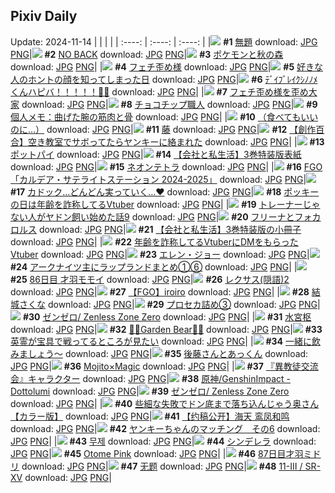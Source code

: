 ## Pixiv Daily
Update: 2024-11-14
|      |      |      |
| :----: | :----: | :----: |
|![](https://pixiv.microyu.workers.dev/c/240x480/img-master/img/2024/11/12/13/14/32/124224845_p0_master1200.jpg) **#1** [無題](https://www.pixiv.net/artworks/124224845) download: [JPG](https://pixiv.microyu.workers.dev/img-original/img/2024/11/12/13/14/32/124224845_p0.jpg) [PNG](https://pixiv.microyu.workers.dev/img-original/img/2024/11/12/13/14/32/124224845_p0.png)|![](https://pixiv.microyu.workers.dev/c/240x480/img-master/img/2024/11/12/00/00/34/124212132_p0_master1200.jpg) **#2** [NO BACK](https://www.pixiv.net/artworks/124212132) download: [JPG](https://pixiv.microyu.workers.dev/img-original/img/2024/11/12/00/00/34/124212132_p0.jpg) [PNG](https://pixiv.microyu.workers.dev/img-original/img/2024/11/12/00/00/34/124212132_p0.png)|![](https://pixiv.microyu.workers.dev/c/240x480/img-master/img/2024/11/13/00/01/44/124241135_p0_master1200.jpg) **#3** [ポケモンと秋の森](https://www.pixiv.net/artworks/124241135) download: [JPG](https://pixiv.microyu.workers.dev/img-original/img/2024/11/13/00/01/44/124241135_p0.jpg) [PNG](https://pixiv.microyu.workers.dev/img-original/img/2024/11/13/00/01/44/124241135_p0.png)|
|![](https://pixiv.microyu.workers.dev/c/240x480/img-master/img/2024/11/12/07/19/48/124219841_p0_master1200.jpg) **#4** [フェチ歪め様](https://www.pixiv.net/artworks/124219841) download: [JPG](https://pixiv.microyu.workers.dev/img-original/img/2024/11/12/07/19/48/124219841_p0.jpg) [PNG](https://pixiv.microyu.workers.dev/img-original/img/2024/11/12/07/19/48/124219841_p0.png)|![](https://pixiv.microyu.workers.dev/c/240x480/img-master/img/2024/11/13/17/00/51/124257217_p0_master1200.jpg) **#5** [好きな人のホントの顔を知ってしまった日](https://www.pixiv.net/artworks/124257217) download: [JPG](https://pixiv.microyu.workers.dev/img-original/img/2024/11/13/17/00/51/124257217_p0.jpg) [PNG](https://pixiv.microyu.workers.dev/img-original/img/2024/11/13/17/00/51/124257217_p0.png)|![](https://pixiv.microyu.workers.dev/c/240x480/img-master/img/2024/11/12/00/00/06/124212013_p0_master1200.jpg) **#6** [ﾃﾞｲﾌﾞﾚｲｸｼﾉﾉﾒくんハピバ！！！！！🎂🎉](https://www.pixiv.net/artworks/124212013) download: [JPG](https://pixiv.microyu.workers.dev/img-original/img/2024/11/12/00/00/06/124212013_p0.jpg) [PNG](https://pixiv.microyu.workers.dev/img-original/img/2024/11/12/00/00/06/124212013_p0.png)|
|![](https://pixiv.microyu.workers.dev/c/240x480/img-master/img/2024/11/13/09/01/42/124249603_p0_master1200.jpg) **#7** [フェチ歪め様を歪め大家](https://www.pixiv.net/artworks/124249603) download: [JPG](https://pixiv.microyu.workers.dev/img-original/img/2024/11/13/09/01/42/124249603_p0.jpg) [PNG](https://pixiv.microyu.workers.dev/img-original/img/2024/11/13/09/01/42/124249603_p0.png)|![](https://pixiv.microyu.workers.dev/c/240x480/img-master/img/2024/11/12/20/30/03/124233746_p0_master1200.jpg) **#8** [チョコチップ職人](https://www.pixiv.net/artworks/124233746) download: [JPG](https://pixiv.microyu.workers.dev/img-original/img/2024/11/12/20/30/03/124233746_p0.jpg) [PNG](https://pixiv.microyu.workers.dev/img-original/img/2024/11/12/20/30/03/124233746_p0.png)|![](https://pixiv.microyu.workers.dev/c/240x480/img-master/img/2024/11/12/06/00/08/124218845_p0_master1200.jpg) **#9** [個人メモ：曲げた腕の筋肉と骨](https://www.pixiv.net/artworks/124218845) download: [JPG](https://pixiv.microyu.workers.dev/img-original/img/2024/11/12/06/00/08/124218845_p0.jpg) [PNG](https://pixiv.microyu.workers.dev/img-original/img/2024/11/12/06/00/08/124218845_p0.png)|
|![](https://pixiv.microyu.workers.dev/c/240x480/img-master/img/2024/11/12/12/00/04/124223469_p0_master1200.jpg) **#10** [（食べてもいいのに…）](https://www.pixiv.net/artworks/124223469) download: [JPG](https://pixiv.microyu.workers.dev/img-original/img/2024/11/12/12/00/04/124223469_p0.jpg) [PNG](https://pixiv.microyu.workers.dev/img-original/img/2024/11/12/12/00/04/124223469_p0.png)|![](https://pixiv.microyu.workers.dev/c/240x480/img-master/img/2024/11/13/01/13/37/124243399_p0_master1200.jpg) **#11** [藤](https://www.pixiv.net/artworks/124243399) download: [JPG](https://pixiv.microyu.workers.dev/img-original/img/2024/11/13/01/13/37/124243399_p0.jpg) [PNG](https://pixiv.microyu.workers.dev/img-original/img/2024/11/13/01/13/37/124243399_p0.png)|![](https://pixiv.microyu.workers.dev/c/240x480/img-master/img/2024/11/12/19/00/26/124231253_p0_master1200.jpg) **#12** [【創作百合】空き教室でサボってたらヤンキーに絡まれた](https://www.pixiv.net/artworks/124231253) download: [JPG](https://pixiv.microyu.workers.dev/img-original/img/2024/11/12/19/00/26/124231253_p0.jpg) [PNG](https://pixiv.microyu.workers.dev/img-original/img/2024/11/12/19/00/26/124231253_p0.png)|
|![](https://pixiv.microyu.workers.dev/c/240x480/img-master/img/2024/11/13/20/30/08/124262941_p0_master1200.jpg) **#13** [ポットパイ](https://www.pixiv.net/artworks/124262941) download: [JPG](https://pixiv.microyu.workers.dev/img-original/img/2024/11/13/20/30/08/124262941_p0.jpg) [PNG](https://pixiv.microyu.workers.dev/img-original/img/2024/11/13/20/30/08/124262941_p0.png)|![](https://pixiv.microyu.workers.dev/c/240x480/img-master/img/2024/11/12/22/29/19/124237730_p0_master1200.jpg) **#14** [【会社と私生活】3巻特装版表紙](https://www.pixiv.net/artworks/124237730) download: [JPG](https://pixiv.microyu.workers.dev/img-original/img/2024/11/12/22/29/19/124237730_p0.jpg) [PNG](https://pixiv.microyu.workers.dev/img-original/img/2024/11/12/22/29/19/124237730_p0.png)|![](https://pixiv.microyu.workers.dev/c/240x480/img-master/img/2024/11/12/19/32/22/124232169_p0_master1200.jpg) **#15** [ネオンテトラ](https://www.pixiv.net/artworks/124232169) download: [JPG](https://pixiv.microyu.workers.dev/img-original/img/2024/11/12/19/32/22/124232169_p0.jpg) [PNG](https://pixiv.microyu.workers.dev/img-original/img/2024/11/12/19/32/22/124232169_p0.png)|
|![](https://pixiv.microyu.workers.dev/c/240x480/img-master/img/2024/11/13/21/11/26/124264396_p0_master1200.jpg) **#16** [FGO「カルデア・サテライトステーション 2024-2025」](https://www.pixiv.net/artworks/124264396) download: [JPG](https://pixiv.microyu.workers.dev/img-original/img/2024/11/13/21/11/26/124264396_p0.jpg) [PNG](https://pixiv.microyu.workers.dev/img-original/img/2024/11/13/21/11/26/124264396_p0.png)|![](https://pixiv.microyu.workers.dev/c/240x480/img-master/img/2024/11/13/09/29/03/124249921_p0_master1200.jpg) **#17** [カドック…どんどん実っていく…♥](https://www.pixiv.net/artworks/124249921) download: [JPG](https://pixiv.microyu.workers.dev/img-original/img/2024/11/13/09/29/03/124249921_p0.jpg) [PNG](https://pixiv.microyu.workers.dev/img-original/img/2024/11/13/09/29/03/124249921_p0.png)|![](https://pixiv.microyu.workers.dev/c/240x480/img-master/img/2024/11/12/21/12/11/124235149_p0_master1200.jpg) **#18** [ポッキーの日は年齢を詐称してるVtuber](https://www.pixiv.net/artworks/124235149) download: [JPG](https://pixiv.microyu.workers.dev/img-original/img/2024/11/12/21/12/11/124235149_p0.jpg) [PNG](https://pixiv.microyu.workers.dev/img-original/img/2024/11/12/21/12/11/124235149_p0.png)|
|![](https://pixiv.microyu.workers.dev/c/240x480/img-master/img/2024/11/13/17/13/05/124257472_p0_master1200.jpg) **#19** [トレーナーじゃない人がヤドン飼い始めた話9](https://www.pixiv.net/artworks/124257472) download: [JPG](https://pixiv.microyu.workers.dev/img-original/img/2024/11/13/17/13/05/124257472_p0.jpg) [PNG](https://pixiv.microyu.workers.dev/img-original/img/2024/11/13/17/13/05/124257472_p0.png)|![](https://pixiv.microyu.workers.dev/c/240x480/img-master/img/2024/11/12/00/00/26/124212089_p0_master1200.jpg) **#20** [フリーナとフォカロルス](https://www.pixiv.net/artworks/124212089) download: [JPG](https://pixiv.microyu.workers.dev/img-original/img/2024/11/12/00/00/26/124212089_p0.jpg) [PNG](https://pixiv.microyu.workers.dev/img-original/img/2024/11/12/00/00/26/124212089_p0.png)|![](https://pixiv.microyu.workers.dev/c/240x480/img-master/img/2024/11/13/21/36/28/124265220_p0_master1200.jpg) **#21** [【会社と私生活】3巻特装版の小冊子](https://www.pixiv.net/artworks/124265220) download: [JPG](https://pixiv.microyu.workers.dev/img-original/img/2024/11/13/21/36/28/124265220_p0.jpg) [PNG](https://pixiv.microyu.workers.dev/img-original/img/2024/11/13/21/36/28/124265220_p0.png)|
|![](https://pixiv.microyu.workers.dev/c/240x480/img-master/img/2024/11/13/21/33/08/124265111_p0_master1200.jpg) **#22** [年齢を詐称してるVtuberにDMをもらったVtuber](https://www.pixiv.net/artworks/124265111) download: [JPG](https://pixiv.microyu.workers.dev/img-original/img/2024/11/13/21/33/08/124265111_p0.jpg) [PNG](https://pixiv.microyu.workers.dev/img-original/img/2024/11/13/21/33/08/124265111_p0.png)|![](https://pixiv.microyu.workers.dev/c/240x480/img-master/img/2024/11/12/00/00/32/124212121_p0_master1200.jpg) **#23** [エレン・ジョー](https://www.pixiv.net/artworks/124212121) download: [JPG](https://pixiv.microyu.workers.dev/img-original/img/2024/11/12/00/00/32/124212121_p0.jpg) [PNG](https://pixiv.microyu.workers.dev/img-original/img/2024/11/12/00/00/32/124212121_p0.png)|![](https://pixiv.microyu.workers.dev/c/240x480/img-master/img/2024/11/12/19/58/26/124232743_p0_master1200.jpg) **#24** [アークナイツ主にラップランドまとめ①⑥](https://www.pixiv.net/artworks/124232743) download: [JPG](https://pixiv.microyu.workers.dev/img-original/img/2024/11/12/19/58/26/124232743_p0.jpg) [PNG](https://pixiv.microyu.workers.dev/img-original/img/2024/11/12/19/58/26/124232743_p0.png)|
|![](https://pixiv.microyu.workers.dev/c/240x480/img-master/img/2024/11/12/15/28/44/124226803_p0_master1200.jpg) **#25** [86日目 才羽モモイ](https://www.pixiv.net/artworks/124226803) download: [JPG](https://pixiv.microyu.workers.dev/img-original/img/2024/11/12/15/28/44/124226803_p0.jpg) [PNG](https://pixiv.microyu.workers.dev/img-original/img/2024/11/12/15/28/44/124226803_p0.png)|![](https://pixiv.microyu.workers.dev/c/240x480/img-master/img/2024/11/13/12/00/46/124252175_p0_master1200.jpg) **#26** [レクサス(隠語)2](https://www.pixiv.net/artworks/124252175) download: [JPG](https://pixiv.microyu.workers.dev/img-original/img/2024/11/13/12/00/46/124252175_p0.jpg) [PNG](https://pixiv.microyu.workers.dev/img-original/img/2024/11/13/12/00/46/124252175_p0.png)|![](https://pixiv.microyu.workers.dev/c/240x480/img-master/img/2024/11/13/11/32/46/124251649_p0_master1200.jpg) **#27** [【FGO】iroiro](https://www.pixiv.net/artworks/124251649) download: [JPG](https://pixiv.microyu.workers.dev/img-original/img/2024/11/13/11/32/46/124251649_p0.jpg) [PNG](https://pixiv.microyu.workers.dev/img-original/img/2024/11/13/11/32/46/124251649_p0.png)|
|![](https://pixiv.microyu.workers.dev/c/240x480/img-master/img/2024/11/12/03/34/17/124217279_p0_master1200.jpg) **#28** [結城さくな](https://www.pixiv.net/artworks/124217279) download: [JPG](https://pixiv.microyu.workers.dev/img-original/img/2024/11/12/03/34/17/124217279_p0.jpg) [PNG](https://pixiv.microyu.workers.dev/img-original/img/2024/11/12/03/34/17/124217279_p0.png)|![](https://pixiv.microyu.workers.dev/c/240x480/img-master/img/2024/11/13/20/45/17/124263402_p0_master1200.jpg) **#29** [プロセカ詰め③](https://www.pixiv.net/artworks/124263402) download: [JPG](https://pixiv.microyu.workers.dev/img-original/img/2024/11/13/20/45/17/124263402_p0.jpg) [PNG](https://pixiv.microyu.workers.dev/img-original/img/2024/11/13/20/45/17/124263402_p0.png)|![](https://pixiv.microyu.workers.dev/c/240x480/img-master/img/2024/11/12/20/44/09/124234170_p0_master1200.jpg) **#30** [ゼンゼロ/ Zenless Zone Zero](https://www.pixiv.net/artworks/124234170) download: [JPG](https://pixiv.microyu.workers.dev/img-original/img/2024/11/12/20/44/09/124234170_p0.jpg) [PNG](https://pixiv.microyu.workers.dev/img-original/img/2024/11/12/20/44/09/124234170_p0.png)|
|![](https://pixiv.microyu.workers.dev/c/240x480/img-master/img/2024/11/12/03/33/39/124217272_p0_master1200.jpg) **#31** [水宮枢](https://www.pixiv.net/artworks/124217272) download: [JPG](https://pixiv.microyu.workers.dev/img-original/img/2024/11/12/03/33/39/124217272_p0.jpg) [PNG](https://pixiv.microyu.workers.dev/img-original/img/2024/11/12/03/33/39/124217272_p0.png)|![](https://pixiv.microyu.workers.dev/c/240x480/img-master/img/2024/11/12/22/41/00/124238120_p0_master1200.jpg) **#32** [🐻🌼Garden Bear🍯🧸](https://www.pixiv.net/artworks/124238120) download: [JPG](https://pixiv.microyu.workers.dev/img-original/img/2024/11/12/22/41/00/124238120_p0.jpg) [PNG](https://pixiv.microyu.workers.dev/img-original/img/2024/11/12/22/41/00/124238120_p0.png)|![](https://pixiv.microyu.workers.dev/c/240x480/img-master/img/2024/11/13/00/25/46/124242083_p0_master1200.jpg) **#33** [英霊が宝具で戦ってるところが見たい](https://www.pixiv.net/artworks/124242083) download: [JPG](https://pixiv.microyu.workers.dev/img-original/img/2024/11/13/00/25/46/124242083_p0.jpg) [PNG](https://pixiv.microyu.workers.dev/img-original/img/2024/11/13/00/25/46/124242083_p0.png)|
|![](https://pixiv.microyu.workers.dev/c/240x480/img-master/img/2024/11/12/01/23/44/124214975_p0_master1200.jpg) **#34** [一緒に飲みましょう～](https://www.pixiv.net/artworks/124214975) download: [JPG](https://pixiv.microyu.workers.dev/img-original/img/2024/11/12/01/23/44/124214975_p0.jpg) [PNG](https://pixiv.microyu.workers.dev/img-original/img/2024/11/12/01/23/44/124214975_p0.png)|![](https://pixiv.microyu.workers.dev/c/240x480/img-master/img/2024/11/13/01/05/03/124243179_p0_master1200.jpg) **#35** [後藤さんとあっくん](https://www.pixiv.net/artworks/124243179) download: [JPG](https://pixiv.microyu.workers.dev/img-original/img/2024/11/13/01/05/03/124243179_p0.jpg) [PNG](https://pixiv.microyu.workers.dev/img-original/img/2024/11/13/01/05/03/124243179_p0.png)|![](https://pixiv.microyu.workers.dev/c/240x480/img-master/img/2024/11/12/00/10/17/124212700_p0_master1200.jpg) **#36** [Mojito×Magic](https://www.pixiv.net/artworks/124212700) download: [JPG](https://pixiv.microyu.workers.dev/img-original/img/2024/11/12/00/10/17/124212700_p0.jpg) [PNG](https://pixiv.microyu.workers.dev/img-original/img/2024/11/12/00/10/17/124212700_p0.png)|
|![](https://pixiv.microyu.workers.dev/c/240x480/img-master/img/2024/11/12/19/21/08/124231841_p0_master1200.jpg) **#37** [『異教徒交流会』キャラクター](https://www.pixiv.net/artworks/124231841) download: [JPG](https://pixiv.microyu.workers.dev/img-original/img/2024/11/12/19/21/08/124231841_p0.jpg) [PNG](https://pixiv.microyu.workers.dev/img-original/img/2024/11/12/19/21/08/124231841_p0.png)|![](https://pixiv.microyu.workers.dev/c/240x480/img-master/img/2024/11/12/20/39/05/124234044_p0_master1200.jpg) **#38** [原神/GenshinImpact - Dottolumi](https://www.pixiv.net/artworks/124234044) download: [JPG](https://pixiv.microyu.workers.dev/img-original/img/2024/11/12/20/39/05/124234044_p0.jpg) [PNG](https://pixiv.microyu.workers.dev/img-original/img/2024/11/12/20/39/05/124234044_p0.png)|![](https://pixiv.microyu.workers.dev/c/240x480/img-master/img/2024/11/12/20/46/38/124234247_p0_master1200.jpg) **#39** [ゼンゼロ/ Zenless Zone Zero](https://www.pixiv.net/artworks/124234247) download: [JPG](https://pixiv.microyu.workers.dev/img-original/img/2024/11/12/20/46/38/124234247_p0.jpg) [PNG](https://pixiv.microyu.workers.dev/img-original/img/2024/11/12/20/46/38/124234247_p0.png)|
|![](https://pixiv.microyu.workers.dev/c/240x480/img-master/img/2024/11/12/00/00/31/124212118_p0_master1200.jpg) **#40** [些細な失敗でドン底まで落ち込んじゃう奥さん【カラー版】](https://www.pixiv.net/artworks/124212118) download: [JPG](https://pixiv.microyu.workers.dev/img-original/img/2024/11/12/00/00/31/124212118_p0.jpg) [PNG](https://pixiv.microyu.workers.dev/img-original/img/2024/11/12/00/00/31/124212118_p0.png)|![](https://pixiv.microyu.workers.dev/c/240x480/img-master/img/2024/11/12/12/23/15/124223973_p0_master1200.jpg) **#41** [【约稿公开】海天 鸾凤和鸣](https://www.pixiv.net/artworks/124223973) download: [JPG](https://pixiv.microyu.workers.dev/img-original/img/2024/11/12/12/23/15/124223973_p0.jpg) [PNG](https://pixiv.microyu.workers.dev/img-original/img/2024/11/12/12/23/15/124223973_p0.png)|![](https://pixiv.microyu.workers.dev/c/240x480/img-master/img/2024/11/12/15/27/15/124226779_p0_master1200.jpg) **#42** [ヤンキーちゃんのマッチング　その6](https://www.pixiv.net/artworks/124226779) download: [JPG](https://pixiv.microyu.workers.dev/img-original/img/2024/11/12/15/27/15/124226779_p0.jpg) [PNG](https://pixiv.microyu.workers.dev/img-original/img/2024/11/12/15/27/15/124226779_p0.png)|
|![](https://pixiv.microyu.workers.dev/c/240x480/img-master/img/2024/11/12/00/00/05/124212011_p0_master1200.jpg) **#43** [무제](https://www.pixiv.net/artworks/124212011) download: [JPG](https://pixiv.microyu.workers.dev/img-original/img/2024/11/12/00/00/05/124212011_p0.jpg) [PNG](https://pixiv.microyu.workers.dev/img-original/img/2024/11/12/00/00/05/124212011_p0.png)|![](https://pixiv.microyu.workers.dev/c/240x480/img-master/img/2024/11/12/19/19/14/124231776_p0_master1200.jpg) **#44** [シンデレラ](https://www.pixiv.net/artworks/124231776) download: [JPG](https://pixiv.microyu.workers.dev/img-original/img/2024/11/12/19/19/14/124231776_p0.jpg) [PNG](https://pixiv.microyu.workers.dev/img-original/img/2024/11/12/19/19/14/124231776_p0.png)|![](https://pixiv.microyu.workers.dev/c/240x480/img-master/img/2024/11/12/16/03/37/124227332_p0_master1200.jpg) **#45** [Otome Pink](https://www.pixiv.net/artworks/124227332) download: [JPG](https://pixiv.microyu.workers.dev/img-original/img/2024/11/12/16/03/37/124227332_p0.jpg) [PNG](https://pixiv.microyu.workers.dev/img-original/img/2024/11/12/16/03/37/124227332_p0.png)|
|![](https://pixiv.microyu.workers.dev/c/240x480/img-master/img/2024/11/13/16/39/17/124256743_p0_master1200.jpg) **#46** [87日目才羽ミドリ](https://www.pixiv.net/artworks/124256743) download: [JPG](https://pixiv.microyu.workers.dev/img-original/img/2024/11/13/16/39/17/124256743_p0.jpg) [PNG](https://pixiv.microyu.workers.dev/img-original/img/2024/11/13/16/39/17/124256743_p0.png)|![](https://pixiv.microyu.workers.dev/c/240x480/img-master/img/2024/11/13/10/23/49/124250618_p0_master1200.jpg) **#47** [无题](https://www.pixiv.net/artworks/124250618) download: [JPG](https://pixiv.microyu.workers.dev/img-original/img/2024/11/13/10/23/49/124250618_p0.jpg) [PNG](https://pixiv.microyu.workers.dev/img-original/img/2024/11/13/10/23/49/124250618_p0.png)|![](https://pixiv.microyu.workers.dev/c/240x480/img-master/img/2024/11/13/01/00/03/124243030_p0_master1200.jpg) **#48** [11-Ⅲ / SR-ⅩⅤ](https://www.pixiv.net/artworks/124243030) download: [JPG](https://pixiv.microyu.workers.dev/img-original/img/2024/11/13/01/00/03/124243030_p0.jpg) [PNG](https://pixiv.microyu.workers.dev/img-original/img/2024/11/13/01/00/03/124243030_p0.png)|
